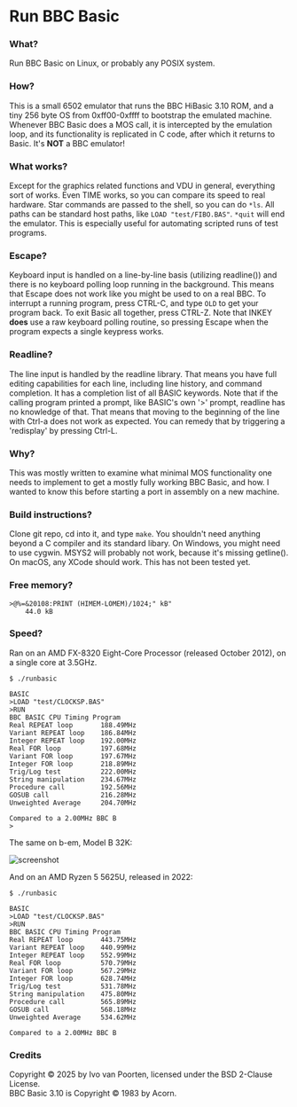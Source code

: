 # Run BBC Basic

### What?

Run BBC Basic on Linux, or probably any POSIX system.

### How?

This is a small 6502 emulator that runs the BBC HiBasic 3.10 ROM, and a tiny 256 byte OS from 0xff00-0xffff to bootstrap the emulated machine.
Whenever BBC Basic does a MOS call, it is intercepted by the emulation loop, and its functionality is replicated in C code, after which it returns to Basic.
It's **NOT** a BBC emulator!

### What works?

Except for the graphics related functions and VDU in general, everything sort of works.
Even TIME works, so you can compare its speed to real hardware.
Star commands are passed to the shell, so you can do ```*ls```.
All paths can be standard host paths, like ```LOAD "test/FIBO.BAS"```.
```*quit``` will end the emulator.
This is especially useful for automating scripted runs of test programs.

### Escape?

Keyboard input is handled on a line-by-line basis (utilizing readline()) and there is no keyboard polling loop running in the background.
This means that Escape does not work like you might be used to on a real BBC.
To interrupt a running program, press CTRL-C, and type ```OLD``` to get your program back.
To exit Basic all together, press CTRL-Z.
Note that INKEY **does** use a raw keyboard polling routine, so pressing Escape when the program expects a single keypress works.

### Readline?

The line input is handled by the readline library.
That means you have full editing capabilities for each line, including line history, and command completion.
It has a completion list of all BASIC keywords.
Note that if the calling program printed a prompt, like BASIC's own '>' prompt, readline has no knowledge of that.
That means that moving to the beginning of the line with Ctrl-a does not work as expected. You can remedy that by triggering a 'redisplay'
by pressing Ctrl-L.

### Why?

This was mostly written to examine what minimal MOS functionality one needs to implement to get a mostly fully working BBC Basic, and how.
I wanted to know this before starting a port in assembly on a new machine.

### Build instructions?

Clone git repo, cd into it, and type ```make```. You shouldn't need anything beyond a C compiler and its standard libary.
On Windows, you might need to use cygwin. MSYS2 will probably not work, because it's missing getline().
On macOS, any XCode should work. This has not been tested yet.

### Free memory?

```
>@%=&20108:PRINT (HIMEM-LOMEM)/1024;" kB"
    44.0 kB
```

### Speed?

Ran on an AMD FX-8320 Eight-Core Processor (released October 2012), on a single core at 3.5GHz.

```
$ ./runbasic 

BASIC
>LOAD "test/CLOCKSP.BAS"
>RUN
BBC BASIC CPU Timing Program
Real REPEAT loop       188.49MHz
Variant REPEAT loop    186.84MHz
Integer REPEAT loop    192.00MHz
Real FOR loop          197.68MHz
Variant FOR loop       197.67MHz
Integer FOR loop       218.89MHz
Trig/Log test          222.00MHz
String manipulation    234.67MHz
Procedure call         192.56MHz
GOSUB call             216.28MHz
Unweighted Average     204.70MHz

Compared to a 2.00MHz BBC B
>
```

The same on b-em, Model B 32K:

![screenshot](doc/b-em-clocksp.png)

And on an AMD Ryzen 5 5625U, released in 2022:

```
$ ./runbasic

BASIC
>LOAD "test/CLOCKSP.BAS"
>RUN
BBC BASIC CPU Timing Program
Real REPEAT loop       443.75MHz
Variant REPEAT loop    440.99MHz
Integer REPEAT loop    552.99MHz
Real FOR loop          570.79MHz
Variant FOR loop       567.29MHz
Integer FOR loop       628.74MHz
Trig/Log test          531.78MHz
String manipulation    475.80MHz
Procedure call         565.89MHz
GOSUB call             568.18MHz
Unweighted Average     534.62MHz

Compared to a 2.00MHz BBC B
```

### Credits

Copyright © 2025 by Ivo van Poorten, licensed under the BSD 2-Clause License.  
BBC Basic 3.10 is Copyright © 1983 by Acorn.
